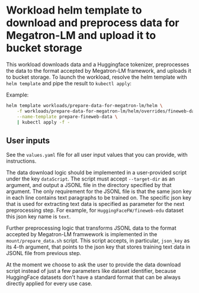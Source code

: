 # Workload helm template to download and preprocess data for Megatron-LM and upload it to bucket storage

This workload downloads data and a Huggingface tokenizer, preprocesses the data to the format accepted by Megatron-LM framework, and uploads it to bucket storage. To launch the workload, resolve the helm template with `helm template` and pipe the result to `kubectl apply`:

Example:
```bash
helm template workloads/prepare-data-for-megatron-lm/helm \
    -f workloads/prepare-data-for-megatron-lm/helm/overrides/fineweb-data-sample.yaml \
    --name-template prepare-fineweb-data \
    | kubectl apply -f -
```

## User inputs

See the `values.yaml` file for all user input values that you can provide, with instructions.

The data download logic should be implemented in a user-provided script under the key `dataScript`. The script must accept `--target-dir` as an argument, and output a JSONL file in the directory specified by that argument. The only requirement for the JSONL file is that the same json key in each line contains text paragraphs to be trained on. The specific json key that is used for extracting text data is specified as parameter for the next preprocessing step. For example, for `HuggingFaceFW/fineweb-edu` dataset this json key name is `text`.

Further preprocessing logic that transforms JSONL data to the format accepted by Megatron-LM framwework is implemented in the `mount/prepare_data.sh` script. This script accepts, in particular, `json_key` as its 4-th argument, that points to the json key that stores training text data in JSONL file from previous step.

At the moment we choose to ask the user to provide the data download script instead of just a few parameters like dataset identifier, because HuggingFace datasets don't have a standard format that can be always directly applied for every use case.
